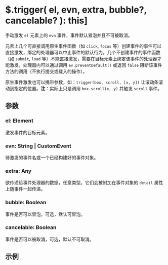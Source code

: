 # $.trigger( el, evn, extra, bubble?, cancelable? ): this]

手动激发 `el` 元素上的 `evn` 事件，事件默认冒泡并且不可被取消。

元素上几个可直接调用原生事件函数（如 `click`, `focus` 等）创建事件的事件可以直接激发，绑定的处理器可以中止事件的默认行为。几个不创建事件的事件函数（如 `submit`, `load` 等）不能直接激发，需要在目标元素上绑定该事件的处理器才能激发，处理器内可以通过调用 `ev.preventDefault()` 或返回 `false` 阻断该事件方法的调用（不执行提交或载入的操作）。

原生事件激发也可以携带参数，如：`trigger(box, scroll, [x, y])` 让滚动条滚动到指定的位置。**注**：实际上只是调用 `box.scroll(x, y)` 并触发 `scroll` 事件。


## 参数

### el: Element

激发事件的目标元素。


### evn: String | CustomEvent

待激发的事件名或一个已经构建好的事件对象。


### extra: Any

欲传递给事件处理器的数据，任意类型。它们会被附加在事件对象的 `detail` 属性上随事件一起传递。


### bubble: Boolean

事件是否可以冒泡，可选，默认可冒泡。


### cancelable: Boolean

事件是否可以被取消，可选，默认不可取消。


## 示例

